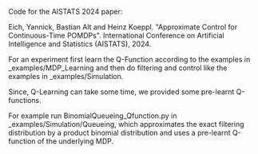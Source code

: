 Code for the AISTATS 2024 paper:

Eich, Yannick, Bastian Alt and Heinz Koeppl. "Approximate Control for Continuous-Time POMDPs". International Conference on Artificial Intelligence and Statistics (AISTATS), 2024.


For an experiment first learn the Q-Function according to the examples in  _examples/MDP_Learning and then do filtering and control like the examples in _examples/Simulation.

Since, Q-Learning can take some time, we provided some pre-learnt Q-functions.

For example run BinomialQueueing_Qfunction.py in _examples/Simulation/Queueing, which approximates the exact filtering distribution by a product binomial distribution and uses a pre-learnt Q-function of the underlying MDP.
